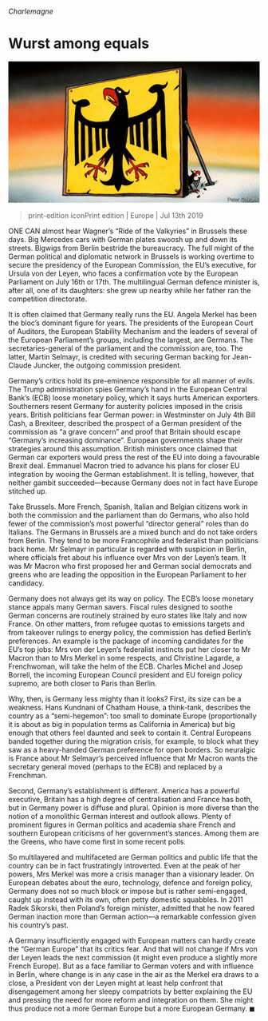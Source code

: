 ###### Charlemagne

# Wurst among equals 

![image](images/20190713_EUD000_0.jpg) 

> print-edition iconPrint edition | Europe | Jul 13th 2019 

ONE CAN almost hear Wagner’s “Ride of the Valkyries” in Brussels these days. Big Mercedes cars with German plates swoosh up and down its streets. Bigwigs from Berlin bestride the bureaucracy. The full might of the German political and diplomatic network in Brussels is working overtime to secure the presidency of the European Commission, the EU’s executive, for Ursula von der Leyen, who faces a confirmation vote by the European Parliament on July 16th or 17th. The multilingual German defence minister is, after all, one of its daughters: she grew up nearby while her father ran the competition directorate. 

It is often claimed that Germany really runs the EU. Angela Merkel has been the bloc’s dominant figure for years. The presidents of the European Court of Auditors, the European Stability Mechanism and the leaders of several of the European Parliament’s groups, including the largest, are Germans. The secretaries-general of the parliament and the commission are, too. The latter, Martin Selmayr, is credited with securing German backing for Jean-Claude Juncker, the outgoing commission president. 

Germany’s critics hold its pre-eminence responsible for all manner of evils. The Trump administration spies Germany’s hand in the European Central Bank’s (ECB) loose monetary policy, which it says hurts American exporters. Southerners resent Germany for austerity policies imposed in the crisis years. British politicians fear German power: in Westminster on July 4th Bill Cash, a Brexiteer, described the prospect of a German president of the commission as “a grave concern” and proof that Britain should escape “Germany’s increasing dominance”. European governments shape their strategies around this assumption. British ministers once claimed that German car exporters would press the rest of the EU into doing a favourable Brexit deal. Emmanuel Macron tried to advance his plans for closer EU integration by wooing the German establishment. It is telling, however, that neither gambit succeeded—because Germany does not in fact have Europe stitched up. 

Take Brussels. More French, Spanish, Italian and Belgian citizens work in both the commission and the parliament than do Germans, who also hold fewer of the commission’s most powerful “director general” roles than do Italians. The Germans in Brussels are a mixed bunch and do not take orders from Berlin. They tend to be more Francophile and federalist than politicians back home. Mr Selmayr in particular is regarded with suspicion in Berlin, where officials fret about his influence over Mrs von der Leyen’s team. It was Mr Macron who first proposed her and German social democrats and greens who are leading the opposition in the European Parliament to her candidacy. 

Germany does not always get its way on policy. The ECB’s loose monetary stance appals many German savers. Fiscal rules designed to soothe German concerns are routinely strained by euro states like Italy and now France. On other matters, from refugee quotas to emissions targets and from takeover rulings to energy policy, the commission has defied Berlin’s preferences. An example is the package of incoming candidates for the EU’s top jobs: Mrs von der Leyen’s federalist instincts put her closer to Mr Macron than to Mrs Merkel in some respects, and Christine Lagarde, a Frenchwoman, will take the helm of the ECB. Charles Michel and Josep Borrell, the incoming European Council president and EU foreign policy supremo, are both closer to Paris than Berlin. 

Why, then, is Germany less mighty than it looks? First, its size can be a weakness. Hans Kundnani of Chatham House, a think-tank, describes the country as a “semi-hegemon”: too small to dominate Europe (proportionally it is about as big in population terms as California in America) but big enough that others feel daunted and seek to contain it. Central Europeans banded together during the migration crisis, for example, to block what they saw as a heavy-handed German preference for open borders. So neuralgic is France about Mr Selmayr’s perceived influence that Mr Macron wants the secretary general moved (perhaps to the ECB) and replaced by a Frenchman. 

Second, Germany’s establishment is different. America has a powerful executive, Britain has a high degree of centralisation and France has both, but in Germany power is diffuse and plural. Opinion is more diverse than the notion of a monolithic German interest and outlook allows. Plenty of prominent figures in German politics and academia share French and southern European criticisms of her government’s stances. Among them are the Greens, who have come first in some recent polls. 

So multilayered and multifaceted are German politics and public life that the country can be in fact frustratingly introverted. Even at the peak of her powers, Mrs Merkel was more a crisis manager than a visionary leader. On European debates about the euro, technology, defence and foreign policy, Germany does not so much block or impose but is rather semi-engaged, caught up instead with its own, often petty domestic squabbles. In 2011 Radek Sikorski, then Poland’s foreign minister, admitted that he now feared German inaction more than German action—a remarkable confession given his country’s past. 

A Germany insufficiently engaged with European matters can hardly create the “German Europe” that its critics fear. And that will not change if Mrs von der Leyen leads the next commission (it might even produce a slightly more French Europe). But as a face familiar to German voters and with influence in Berlin, where change is in any case in the air as the Merkel era draws to a close, a President von der Leyen might at least help confront that disengagement among her sleepy compatriots by better explaining the EU and pressing the need for more reform and integration on them. She might thus produce not a more German Europe but a more European Germany. ◼ 

